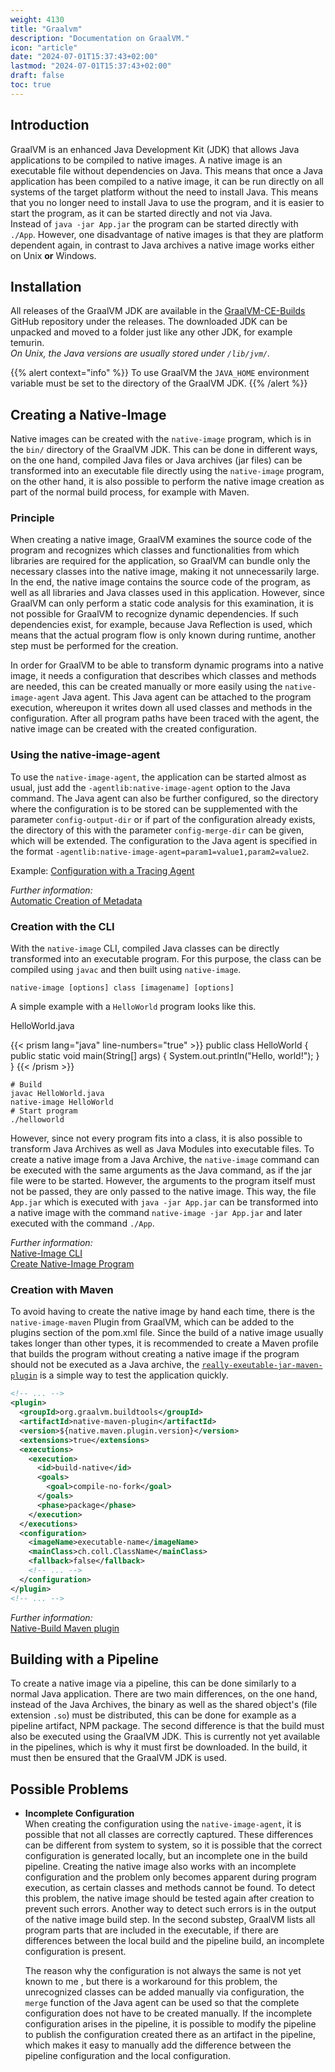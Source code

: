 ```yaml
---
weight: 4130
title: "Graalvm"
description: "Documentation on GraalVM."
icon: "article"
date: "2024-07-01T15:37:43+02:00"
lastmod: "2024-07-01T15:37:43+02:00"
draft: false
toc: true
---
```


## Introduction

GraalVM is an enhanced Java Development Kit (JDK) that allows Java applications
to be compiled to native images. A native image is an executable file without
dependencies on Java. This means that once a Java application has been compiled
to a native image, it can be run directly on all systems of the target platform
without the need to install Java. This means that you no longer need to install
Java to use the program, and it is easier to start the program, as it can be
started directly and not via Java.  
Instead of `java -jar App.jar` the program can be started directly with
`./App`. However, one disadvantage of native images is that they are platform
dependent again, in contrast to Java archives a native image works either on
Unix **or** Windows.

## Installation

All releases of the GraalVM JDK are available in the [GraalVM-CE-Builds](https://github.com/graalvm/graalvm-ce-builds) GitHub repository
under the releases. The downloaded JDK can be unpacked and moved to a folder
just like any other JDK, for example temurin.  
*On Unix, the Java versions are usually stored under `/lib/jvm/`.*

{{% alert context="info" %}}
To use GraalVM the `JAVA_HOME` environment variable must be set to the directory
of the GraalVM JDK.
{{% /alert %}}

## Creating a Native-Image

Native images can be created with the `native-image` program, which is in the
`bin/` directory of the GraalVM JDK. This can be done in different ways, on the
one hand, compiled Java files or Java archives (jar files) can be transformed
into an executable file directly using the `native-image` program, on the other
hand, it is also possible to perform the native image creation as part of the
normal build process, for example with Maven.

### Principle

When creating a native image, GraalVM examines the source code of the program
and recognizes which classes and functionalities from which libraries are
required for the application, so GraalVM can bundle only the necessary classes
into the native image, making it not unnecessarily large. In the end, the native
image contains the source code of the program, as well as all libraries and Java
classes used in this application. However, since GraalVM can only perform a
static code analysis for this examination, it is not possible for GraalVM to
recognize dynamic dependencies. If such dependencies exist, for example, because
Java Reflection is used, which means that the actual program flow is only known
during runtime, another step must be performed for the creation.

In order for GraalVM to be able to transform dynamic programs into a native image,
it needs a configuration that describes which classes and methods are needed,
this can be created manually or more easily using the `native-image-agent` Java
agent. This Java agent can be attached to the program execution, whereupon it
writes down all used classes and methods in the configuration. After all program
paths have been traced with the agent, the native image can be created with the
created configuration.

### Using the native-image-agent

To use the `native-image-agent`, the application can be started almost as usual,
just add the `-agentlib:native-image-agent` option to the Java command. The Java
agent can also be further configured, so the directory where the configuration
is to be stored can be supplemented with the parameter `config-output-dir` or if
part of the configuration already exists, the directory of this with the
parameter `config-merge-dir` can be given, which will be extended. The
configuration to the Java agent is specified in the format
`-agentlib:native-image-agent=param1=value1,param2=value2`.

Example: [Configuration with a Tracing Agent](https://www.graalvm.org/latest/reference-manual/native-image/guides/configure-with-tracing-agent/)

*Further information:*  
[Automatic Creation of Metadata](https://www.graalvm.org/latest/reference-manual/native-image/metadata/AutomaticMetadataCollection/)

### Creation with the CLI

With the `native-image` CLI, compiled Java classes can be directly transformed
into an executable program. For this purpose, the class can be compiled using
`javac` and then built using `native-image`.

```shell
native-image [options] class [imagename] [options]
```

A simple example with a `HelloWorld` program looks like this.

HelloWorld.java

{{< prism lang="java" line-numbers="true" >}}
public class HelloWorld {
  public static void main(String[] args) {
    System.out.println("Hello, world!");
  }
}
{{< /prism >}}

```shell
# Build
javac HelloWorld.java
native-image HelloWorld
# Start program
./helloworld
```

However, since not every program fits into a class, it is also possible to
transform Java Archives as well as Java Modules into executable files. To create
a native image from a Java Archive, the `native-image` command can be executed
with the same arguments as the Java command, as if the jar file were to be
started. However, the arguments to the program itself must not be passed, they
are only passed to the native image. This way, the file `App.jar` which is
executed with `java -jar App.jar` can be transformed into a native image with the
command `native-image -jar App.jar` and later executed with the command `./App`.

*Further information:*  
[Native-Image CLI](https://www.graalvm.org/latest/reference-manual/native-image/)  
[Create Native-Image Program](https://www.graalvm.org/latest/reference-manual/native-image/guides/build-native-executable-from-jar/)

### Creation with Maven

To avoid having to create the native image by hand each time, there is the
`native-image-maven` Plugin from GraalVM, which can be added to the plugins
section of the pom.xml file. Since the build of a native image usually takes
longer than other types, it is recommended to create a Maven profile that builds
the program without creating a native image if the program should not be executed
as a Java archive, the [`really-exeutable-jar-maven-plugin`](https://github.com/brianm/really-executable-jars-maven-plugin)
is a simple way to test the application quickly.

```xml
<!-- ... -->
<plugin>
  <groupId>org.graalvm.buildtools</groupId>
  <artifactId>native-maven-plugin</artifactId>
  <version>${native.maven.plugin.version}</version>
  <extensions>true</extensions>
  <executions>
    <execution>
      <id>build-native</id>
      <goals>
        <goal>compile-no-fork</goal>
      </goals>
      <phase>package</phase>
    </execution>
  </executions>
  <configuration>
    <imageName>executable-name</imageName>
    <mainClass>ch.coll.ClassName</mainClass>
    <fallback>false</fallback>
    <!-- ... -->
  </configuration>
</plugin>
<!-- ... -->
```

*Further information:*  
[Native-Build Maven plugin](https://graalvm.github.io/native-build-tools/latest/maven-plugin.html)

## Building with a Pipeline

To create a native image via a pipeline, this can be done similarly to a normal
Java application. There are two main differences, on the one hand, instead of
the Java Archives, the binary as well as the shared object's (file extension
`.so`) must be distributed, this can be done for example as a pipeline artifact,
NPM package. The second difference is that the build must also be executed using
the GraalVM JDK. This is currently not yet available in the pipelines, which is
why it must first be downloaded. In the build, it must then be ensured that the
GraalVM JDK is used.

## Possible Problems

- **Incomplete Configuration**  
  When creating the configuration using the `native-image-agent`, it is possible
  that not all classes are correctly captured. These differences can be different
  from system to system, so it is possible that the correct configuration is
  generated locally, but an incomplete one in the build pipeline. Creating the
  native image also works with an incomplete configuration and the problem only
  becomes apparent during program execution, as certain classes and methods cannot
  be found. To detect this problem, the native image should be tested again after
  creation to prevent such errors. Another way to detect such errors is in the
  output of the native image build step. In the second substep, GraalVM lists all
  program parts that are included in the executable, if there are differences
  between the local build and the pipeline build, an incomplete configuration
  is present.

  The reason why the configuration is not always the same is not yet known to me
  , but there is a workaround for this problem, the unrecognized classes can be
  added manually via configuration, the `merge` function of the Java agent can be
  used so that the complete configuration does not have to be created manually.
  If the incomplete configuration arises in the pipeline, it is possible to
  modify the pipeline to publish the configuration created there as an artifact
  in the pipeline, which makes it easy to manually add the difference between the
  pipeline configuration and the local configuration.
